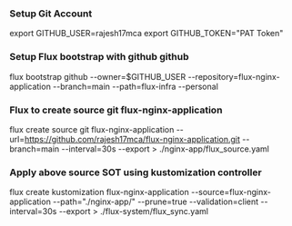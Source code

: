 ### Setup Git Account
export GITHUB_USER=rajesh17mca
export GITHUB_TOKEN="PAT Token"

### Setup Flux bootstrap with github github
flux bootstrap github --owner=$GITHUB_USER --repository=flux-nginx-application --branch=main --path=flux-infra --personal

### Flux to create source git flux-nginx-application
flux create source git flux-nginx-application --url=https://github.com/rajesh17mca/flux-nginx-application.git --branch=main --interval=30s --export > ./nginx-app/flux_source.yaml

### Apply above source SOT using kustomization controller
flux create kustomization flux-nginx-application --source=flux-nginx-application --path="./nginx-app/" --prune=true --validation=client --interval=30s --export > ./flux-system/flux_sync.yaml
